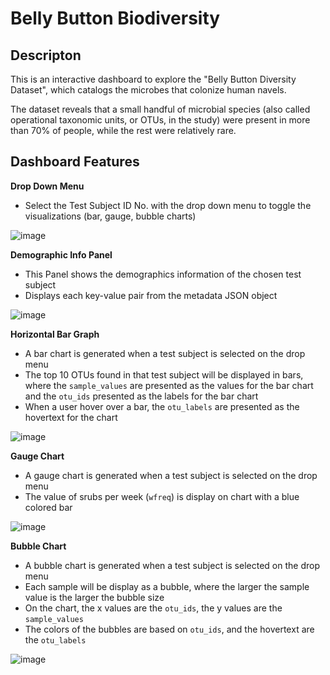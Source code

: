 # Belly Button Biodiversity

## Descripton

This is an interactive dashboard to explore the "Belly Button Diversity Dataset", which catalogs the microbes that colonize human navels.

The dataset reveals that a small handful of microbial species (also called operational taxonomic units, or OTUs, in the study) were present in more than 70% of people, while the rest were relatively rare.

## Dashboard Features

  **Drop Down Menu**
  - Select the Test Subject ID No. with the drop down menu to toggle the visualizations (bar, gauge, bubble charts)
  
  ![image](https://user-images.githubusercontent.com/120543690/228077197-744a8e6c-6668-41e4-8b73-c25325e0a38d.png)

  **Demographic Info Panel**
  - This Panel shows the demographics information of the chosen test subject
  - Displays each key-value pair from the metadata JSON object
  
  ![image](https://user-images.githubusercontent.com/120543690/228076627-779d17d1-0bb4-44ee-840a-d36f73333095.png)
  
  **Horizontal Bar Graph**
  - A bar chart is generated when a test subject is selected on the drop menu
  - The top 10 OTUs found in that test subject will be displayed in bars, where the `sample_values` are presented as the values for the bar chart and the `otu_ids` presented as the labels for the bar chart
  - When a user hover over a bar, the `otu_labels` are presented as the hovertext for the chart

  ![image](https://user-images.githubusercontent.com/120543690/228087350-6de39095-ea04-4f66-86bb-704c2c0f7d2a.png)

  **Gauge Chart**
  - A gauge chart is generated when a test subject is selected on the drop menu
  - The value of srubs per week (`wfreq`) is display on chart with a blue colored bar
  
  ![image](https://user-images.githubusercontent.com/120543690/228087424-f4cecd1f-2618-4177-a9e9-3aecbce3b1c0.png)

  **Bubble Chart**
  - A bubble chart is generated when a test subject is selected on the drop menu
  - Each sample will be display as a bubble, where the larger the sample value is the larger the bubble size
  - On the chart, the x values are the `otu_ids`, the y values are the `sample_values`
  - The colors of the bubbles are based on `otu_ids`, and the hovertext are the `otu_labels`

  ![image](https://user-images.githubusercontent.com/120543690/228077023-f328f606-b61c-4a6a-b3f8-01f1c5d9d189.png)
